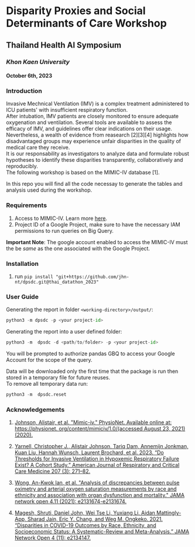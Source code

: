 # Disparity Proxies and Social Determinants of Care Workshop
## Thailand Health AI Symposium
### _Khon Kaen University_
#### October 6th, 2023

### Introduction

Invasive Mechnical Ventilation (IMV) is a complex treatment administered to ICU patients' with insufficient respiratory function.  
After intubation, IMV patients are closely monitored to ensure adequate oxygenation and ventilation. Several tools are available to assess the efficacy of IMV, and guidelines offer clear indications on their usage.   
Nevertheless, a wealth of evidence from reasearch [2][3][4] highlights how disadvantaged groups may experience unfair disparities in the quality of medical care they receive.  
It is our responsability as investigators to analyze data and formulate robust hypotheses to identify these disparities transparently, collaboratively and reproducibly.  
The following workshop is based on the MIMIC-IV database [1].


In this repo you will find all the code necessay to generate the tables and analysis used during the workshop.



### Requirements
1. Access to MIMIC-IV. Learn more [here](https://mimic.mit.edu/docs/gettingstarted/).
2. Project ID of a Google Project, make sure to have the necessary IAM permissions to run queries on Big Query.  

__Important Note__: The google account enabled to access the MIMIC-IV must the be _same_ as the one associated with the Google Project.  

### Installation
1. run `pip install "git+https://github.com/jhn-nt/dpsdc.git@thai_datathon_2023"`

### User Guide
Generating the report in folder `<working-directory>/output/`:
```python
python3 -m dpsdc -p <your project-id>
```

Generating the report into a user defined folder:
 ```python
python3 -m  dpsdc -d <path/to/folder> -p <your project-id> 
```

You will be prompted to authorize pandas GBQ to access your Google Account for the scope of the query.

Data will be downloaded only the first time that the package is run then stored in a temporary file for future reuses.   
To remove all temporary data run:
 ```python
python3 -m  dpsdc.reset
```

### Acknowledgements

1. [Johnson, Alistair, et al. "Mimic-iv." PhysioNet. Available online at: https://physionet. org/content/mimiciv/1.0/(accessed August 23, 2021) (2020).](https://physionet.org/content/mimiciv/2.1/)

2. [Yarnell, Christopher J., Alistair Johnson, Tariq Dam, Annemijn Jonkman, Kuan Liu, Hannah Wunsch, Laurent Brochard, et al. 2023. “Do Thresholds for Invasive Ventilation in Hypoxemic Respiratory Failure Exist? A Cohort Study.” American Journal of Respiratory and Critical Care Medicine 207 (3): 271–82.](https://pubmed.ncbi.nlm.nih.gov/36150166/)

3. [Wong, An-Kwok Ian, et al. "Analysis of discrepancies between pulse oximetry and arterial oxygen saturation measurements by race and ethnicity and association with organ dysfunction and mortality." JAMA network open 4.11 (2021): e2131674-e2131674.](https://jamanetwork.com/journals/jamanetworkopen/article-abstract/2785794)

4. [Magesh, Shruti, Daniel John, Wei Tse Li, Yuxiang Li, Aidan Mattingly-App, Sharad Jain, Eric Y. Chang, and Weg M. Ongkeko. 2021. “Disparities in COVID-19 Outcomes by Race, Ethnicity, and Socioeconomic Status: A Systematic-Review and Meta-Analysis.” JAMA Network Open 4 (11): e2134147.](https://jamanetwork.com/journals/jamanetworkopen/fullarticle/2785980)
